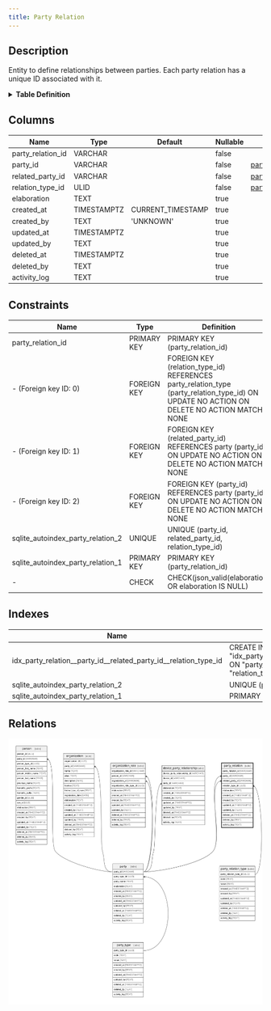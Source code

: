 ```yaml
---
title: Party Relation
---
```


## Description

Entity to define relationships between parties. Each party relation has a unique ID associated with it.

<details>
<summary><strong>Table Definition</strong></summary>

```sql
CREATE TABLE "party_relation" (
    "party_relation_id" VARCHAR PRIMARY KEY NOT NULL,
    "party_id" VARCHAR NOT NULL,
    "related_party_id" VARCHAR NOT NULL,
    "relation_type_id" ULID NOT NULL,
    "elaboration" TEXT CHECK(json_valid(elaboration) OR elaboration IS NULL),
    "created_at" TIMESTAMPTZ DEFAULT CURRENT_TIMESTAMP,
    "created_by" TEXT DEFAULT 'UNKNOWN',
    "updated_at" TIMESTAMPTZ,
    "updated_by" TEXT,
    "deleted_at" TIMESTAMPTZ,
    "deleted_by" TEXT,
    "activity_log" TEXT,
    FOREIGN KEY("party_id") REFERENCES "party"("party_id"),
    FOREIGN KEY("related_party_id") REFERENCES "party"("party_id"),
    FOREIGN KEY("relation_type_id") REFERENCES "party_relation_type"("party_relation_type_id"),
    UNIQUE("party_id", "related_party_id", "relation_type_id")
)
```

</details>

## Columns

| Name              | Type        | Default           | Nullable | Parents                                       | Comment                                                 |
| ----------------- | ----------- | ----------------- | -------- | --------------------------------------------- | ------------------------------------------------------- |
| party_relation_id | VARCHAR     |                   | false    |                                               | {"isSqlDomainZodDescrMeta":true,"isVarChar":true}       |
| party_id          | VARCHAR     |                   | false    | [party](/docs/standard-library/rssd-schema/party)                             | {"isSqlDomainZodDescrMeta":true,"isVarChar":true}       |
| related_party_id  | VARCHAR     |                   | false    | [party](/docs/standard-library/rssd-schema/party)                             | {"isSqlDomainZodDescrMeta":true,"isVarChar":true}       |
| relation_type_id  | ULID        |                   | false    | [party_relation_type](/docs/standard-library/rssd-schema/party_relation_type) | {"isSqlDomainZodDescrMeta":true,"isUlid":true}          |
| elaboration       | TEXT        |                   | true     |                                               | {"isSqlDomainZodDescrMeta":true,"isJsonText":true}      |
| created_at        | TIMESTAMPTZ | CURRENT_TIMESTAMP | true     |                                               |                                                         |
| created_by        | TEXT        | 'UNKNOWN'         | true     |                                               |                                                         |
| updated_at        | TIMESTAMPTZ |                   | true     |                                               |                                                         |
| updated_by        | TEXT        |                   | true     |                                               |                                                         |
| deleted_at        | TIMESTAMPTZ |                   | true     |                                               |                                                         |
| deleted_by        | TEXT        |                   | true     |                                               |                                                         |
| activity_log      | TEXT        |                   | true     |                                               | {"isSqlDomainZodDescrMeta":true,"isJsonSqlDomain":true} |

## Constraints

| Name                              | Type        | Definition                                                                                                                                |
| --------------------------------- | ----------- | ----------------------------------------------------------------------------------------------------------------------------------------- |
| party_relation_id                 | PRIMARY KEY | PRIMARY KEY (party_relation_id)                                                                                                           |
| - (Foreign key ID: 0)             | FOREIGN KEY | FOREIGN KEY (relation_type_id) REFERENCES party_relation_type (party_relation_type_id) ON UPDATE NO ACTION ON DELETE NO ACTION MATCH NONE |
| - (Foreign key ID: 1)             | FOREIGN KEY | FOREIGN KEY (related_party_id) REFERENCES party (party_id) ON UPDATE NO ACTION ON DELETE NO ACTION MATCH NONE                             |
| - (Foreign key ID: 2)             | FOREIGN KEY | FOREIGN KEY (party_id) REFERENCES party (party_id) ON UPDATE NO ACTION ON DELETE NO ACTION MATCH NONE                                     |
| sqlite_autoindex_party_relation_2 | UNIQUE      | UNIQUE (party_id, related_party_id, relation_type_id)                                                                                     |
| sqlite_autoindex_party_relation_1 | PRIMARY KEY | PRIMARY KEY (party_relation_id)                                                                                                           |
| -                                 | CHECK       | CHECK(json_valid(elaboration) OR elaboration IS NULL)                                                                                     |

## Indexes

| Name                                                             | Definition                                                                                                                                              |
| ---------------------------------------------------------------- | ------------------------------------------------------------------------------------------------------------------------------------------------------- |
| idx_party_relation__party_id__related_party_id__relation_type_id | CREATE INDEX "idx_party_relation__party_id__related_party_id__relation_type_id" ON "party_relation"("party_id", "related_party_id", "relation_type_id") |
| sqlite_autoindex_party_relation_2                                | UNIQUE (party_id, related_party_id, relation_type_id)                                                                                                   |
| sqlite_autoindex_party_relation_1                                | PRIMARY KEY (party_relation_id)                                                                                                                         |


## Relations

![er](../../../../../assets/images/content/docs/standard-library/rssd-schema/party_relation.svg)
